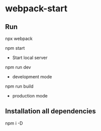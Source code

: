 # webpack-start

## Run

npx webpack

npm start

- Start local server

npm run dev

- development mode

npm run build

- production mode

## Installation all dependencies

npm i -D

